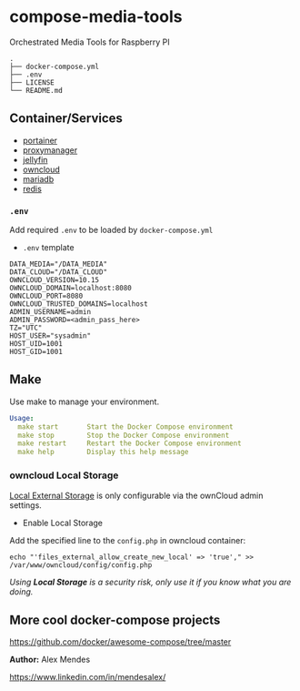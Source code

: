 # compose-media-tools
Orchestrated Media Tools for Raspberry PI

```shell
.
├── docker-compose.yml
├── .env
├── LICENSE
└── README.md
```

## Container/Services

* [portainer](https://github.com/portainer/portainer-compose/blob/master/docker-stack.yml)
* [proxymanager](https://nginxproxymanager.com/setup/)
* [jellyfin](https://jellyfin.org/docs/general/installation/container/)
* [owncloud](https://doc.owncloud.com/server/next/admin_manual/installation/docker/#docker-compose)
* [mariadb](https://hub.docker.com/_/mariadb)
* [redis](https://www.docker.com/blog/how-to-use-the-redis-docker-official-image)

### `.env`

Add required `.env` to be loaded by `docker-compose.yml`

* `.env` template

```shell
DATA_MEDIA="/DATA_MEDIA"
DATA_CLOUD="/DATA_CLOUD"
OWNCLOUD_VERSION=10.15
OWNCLOUD_DOMAIN=localhost:8080
OWNCLOUD_PORT=8080
OWNCLOUD_TRUSTED_DOMAINS=localhost
ADMIN_USERNAME=admin
ADMIN_PASSWORD=<admin_pass_here>
TZ="UTC"
HOST_USER="sysadmin"
HOST_UID=1001
HOST_GID=1001
```

## Make

Use make to manage your environment.

```yaml
Usage:
  make start       Start the Docker Compose environment
  make stop        Stop the Docker Compose environment
  make restart     Restart the Docker Compose environment
  make help        Display this help message
```

### owncloud Local Storage

[Local External Storage](https://doc.owncloud.com/server/next/admin_manual/configuration/files/external_storage/local.html) is only configurable via the ownCloud admin settings.

* Enable Local Storage

Add the specified line to the `config.php` in owncloud container:

```shell
echo "'files_external_allow_create_new_local' => 'true'," >> /var/www/owncloud/config/config.php
```

*Using **Local Storage** is a security risk, only use it if you know what you are doing.*

## More cool docker-compose projects

https://github.com/docker/awesome-compose/tree/master


**Author:**
Alex Mendes

<https://www.linkedin.com/in/mendesalex/>
